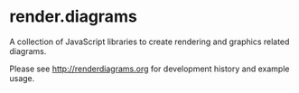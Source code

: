 # render.diagrams

A collection of JavaScript libraries to create rendering and graphics related diagrams.

Please see http://renderdiagrams.org for development history and example usage.